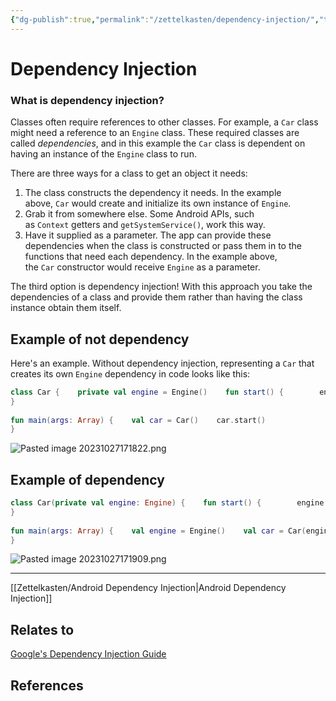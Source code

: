 ```yaml
---
{"dg-publish":true,"permalink":"/zettelkasten/dependency-injection/","title":"Dependency Injection","tags":["status/todo","core/tech/android"],"created":"2023-10-27T17:17:15.119+01:00"}
---
```



# Dependency Injection

### What is dependency injection?

Classes often require references to other classes. For example, a `Car` class might need a reference to an `Engine` class. These required classes are called _dependencies_, and in this example the `Car` class is dependent on having an instance of the `Engine` class to run.

There are three ways for a class to get an object it needs:

1. The class constructs the dependency it needs. In the example above, `Car` would create and initialize its own instance of `Engine`.
2. Grab it from somewhere else. Some Android APIs, such as `Context` getters and `getSystemService()`, work this way.
3. Have it supplied as a parameter. The app can provide these dependencies when the class is constructed or pass them in to the functions that need each dependency. In the example above, the `Car` constructor would receive `Engine` as a parameter.

The third option is dependency injection! With this approach you take the dependencies of a class and provide them rather than having the class instance obtain them itself.

## Example of **not dependency**
Here's an example. Without dependency injection, representing a `Car` that creates its own `Engine` dependency in code looks like this:

```kotlin
class Car {    private val engine = Engine()    fun start() {        engine.start()    }  
}  
  
fun main(args: Array) {    val car = Car()    car.start()  
}
```
![Pasted image 20231027171822.png](/img/user/Files/Pasted%20image%2020231027171822.png)

## Example of dependency
```kotlin
class Car(private val engine: Engine) {    fun start() {        engine.start()    }  
}  
  
fun main(args: Array) {    val engine = Engine()    val car = Car(engine)    car.start()  
}
```
![Pasted image 20231027171909.png](/img/user/Files/Pasted%20image%2020231027171909.png)

---

[[Zettelkasten/Android Dependency Injection\|Android Dependency Injection]]
## Relates to
[Google's Dependency Injection Guide](https://developer.android.com/training/dependency-injection)
## References
